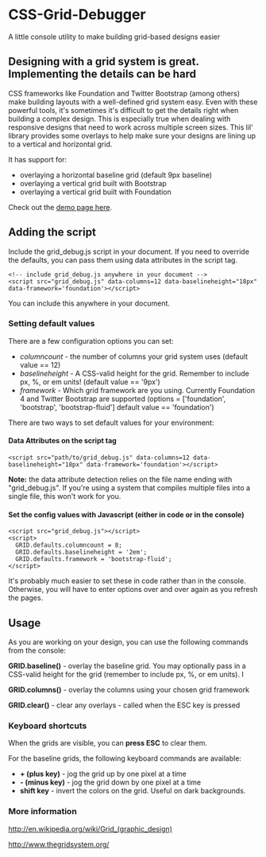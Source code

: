 CSS-Grid-Debugger
=================

A little console utility to make building grid-based designs easier

## Designing with a grid system is great. Implementing the details can be hard

CSS frameworks like Foundation and Twitter Bootstrap (among others) make building layouts with a well-defined grid system easy. Even with these powerful tools, it's sometimes it's difficult to get the details right when building a complex design. This is especially true when dealing with responsive designs that need to work across multiple screen sizes. This lil' library provides some overlays to help make sure your designs are lining up to a vertical and horizontal grid. 

It has support for:

- overlaying a horizontal baseline grid (default 9px baseline)
- overlaying a vertical grid built with Bootstrap
- overlaying a vertical grid built with Foundation

Check out the [demo page here](http://robby1066.github.io/CSS-Grid-Debugger/).

## Adding the script

Include the grid_debug.js script in your document. If you need to override the defaults, you can pass them using data attributes in the script tag.

    <!-- include grid_debug.js anywhere in your document -->
    <script src="grid_debug.js" data-columns=12 data-baselineheight="18px" data-framework='foundation'></script>
    
You can include this anywhere in your document.

### Setting default values

There are a few configuration options you can set:

- *columncount* - the number of columns your grid system uses (default value == 12)
- *baselineheight* - A CSS-valid height for the grid. Remember to include px, %, or em units! (default value == '9px')
- *framework* - Which grid framework are you using. Currently Foundation 4 and Twitter Bootstrap are supported (options = ['foundation', 'bootstrap', 'bootstrap-fluid'] default value == 'foundation')

There are two ways to set default values for your environment:

#### Data Attributes on the script tag

    <script src="path/to/grid_debug.js" data-columns=12 data-baselineheight="18px" data-framework='foundation'></script>

**Note:** the data attribute detection relies on the file name ending with "grid_debug.js". If you're using a system that compiles multiple files into a single file, this won't work for you.   

#### Set the config values with Javascript (either in code or in the console)

    <script src="grid_debug.js"></script>
    <script>
      GRID.defaults.columncount = 8;
      GRID.defaults.baselineheight = '2em';
      GRID.defaults.framework = 'bootstrap-fluid';
    </script>

It's probably much easier to set these in code rather than in the console. Otherwise, you will have to enter options over and over again as you refresh the pages.

## Usage

As you are working on your design, you can use the following commands from the console:

**GRID.baseline()** - overlay the baseline grid. You may optionally pass in a CSS-valid height for the grid (remember to include px, %, or em units). I

**GRID.columns()** - overlay the columns using your chosen grid framework

**GRID.clear()** - clear any overlays - called when the ESC key is pressed

### Keyboard shortcuts

When the grids are visible, you can **press ESC** to clear them. 

For the baseline grids, the following keyboard commands are available:

- **+ (plus key)** - jog the grid up by one pixel at a time
- **- (minus key)** - jog the grid down by one pixel at a time
- **shift key** - invert the colors on the grid. Useful on dark backgrounds.

### More information

http://en.wikipedia.org/wiki/Grid_(graphic_design)

http://www.thegridsystem.org/
